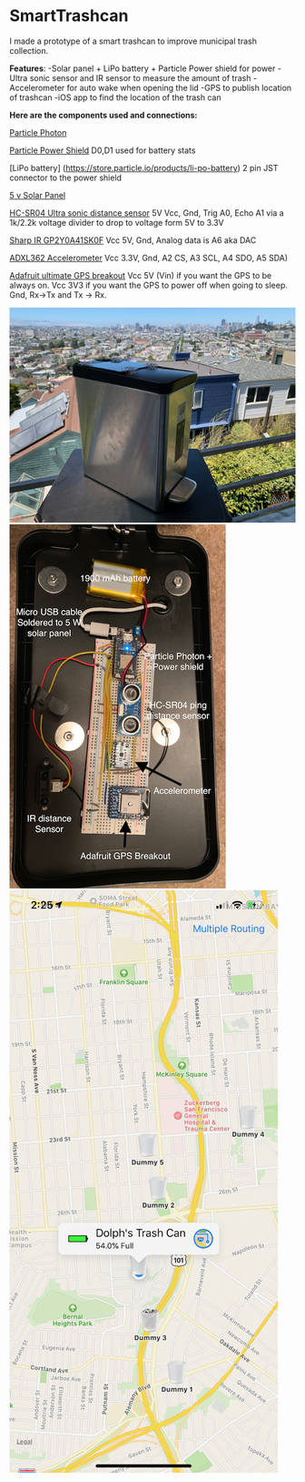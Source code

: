 # SmartTrashcan
I made a prototype of a smart trashcan to improve municipal trash collection.

__Features__:
-Solar panel + LiPo battery + Particle Power shield for power
-Ultra sonic sensor and IR sensor to measure the amount of trash
-Accelerometer for auto wake when opening the lid
-GPS to publish location of trashcan
-iOS app to find the location of the trash can

**Here are the components used and connections:**

[Particle Photon ](https://store.particle.io/products/photon)

[Particle Power Shield](https://store.particle.io/products/power-shield-with-headers)
D0,D1 used for battery stats

[LiPo battery] (https://store.particle.io/products/li-po-battery)
2 pin JST connector to the power shield

[5 v Solar Panel](https://www.amazon.com/gp/product/B00CBT8A14/ref=ppx_yo_dt_b_asin_title_o02_s00?ie=UTF8&psc=1)


[HC-SR04 Ultra sonic distance sensor](https://www.sparkfun.com/products/13959)
5V Vcc, Gnd, Trig A0, Echo A1 via a 1k/2.2k voltage divider to drop to voltage form 5V to 3.3V

[Sharp IR GP2Y0A41SK0F](https://www.pololu.com/product/2464)
Vcc 5V, Gnd, Analog data is A6 aka DAC

[ADXL362 Accelerometer](https://www.sparkfun.com/products/11446)
Vcc 3.3V, Gnd, A2 CS,  A3 SCL, A4 SDO, A5 SDA)

[Adafruit ultimate GPS breakout](https://www.adafruit.com/product/746)
Vcc 5V (Vin) if you want the GPS to be always on. Vcc 3V3 if you want the GPS to power off when going to sleep.
Gnd, Rx->Tx and Tx -> Rx.


![Pictures](https://github.com/dolphrehbein/SmartTrashcan/blob/master/trashcan1.png)
![Pictures](https://github.com/dolphrehbein/SmartTrashcan/blob/master/Circuit.png)
![Pictures](https://github.com/dolphrehbein/SmartTrashcan/blob/master/App%20screenshot.png)

